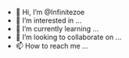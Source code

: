 - 👋 Hi, I’m @Infinitezoe
- 👀 I’m interested in ...
- 🌱 I’m currently learning ...
- 💞️ I’m looking to collaborate on ...
- 📫 How to reach me ...

<!---
Infinitezoe/Infinitezoe is a ✨ special ✨ repository because its `README.md` (this file) appears on your GitHub profile.
You can click the Preview link to take a look at your changes.
--->
